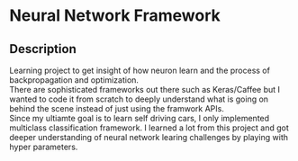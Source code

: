 # Neural Network Framework
## Description
Learning project to get insight of how neuron learn and the process of backpropagation and optimization.<br>
There are sophisticated frameworks out there such as Keras/Caffee but I wanted to code it from scratch to deeply understand what is going on behind the scene instead of
just using the framwork APIs. <br>
Since my ultiamte goal is to learn self driving cars, I only implemented multiclass classification framework.
I learned a lot from this project and got deeper understanding of neural network learing challenges by playing with hyper parameters.

